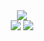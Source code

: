 <!--<div align=>
   <h2><strong>Hi, i'm Ruben <img src="https://media.giphy.com/media/hvRJCLFzcasrR4ia7z/giphy.gif" width="30" ></strong></h2>
   <p>Coding since 2018</p>
</div>

[![React](https://img.shields.io/badge/-react-blue?style=for-the-badge&logoColor=black&logo=react&color=61DAFB)](https://github.com/juanpeter?tab=repositories&q=react&type=&language=)
[![NodeJS](https://img.shields.io/badge/-node.js-green?style=for-the-badge&logoColor=white&logo=node.js&color=339933)]()

<p align=""> <img src="https://komarev.com/ghpvc/?username=RubenFontes&color=blue" alt="Profile views" /> </p>

<p align="">
<img width="334px" src="https://github-readme-stats.vercel.app/api/top-langs/?username=RubenFontes&layout=compact&theme=github_dark"/>
</p>
-->


<div align="center">
<img width="" src="http://github-profile-summary-cards.vercel.app/api/cards/profile-details?username=RubenFontes&theme=github_dark"/>
</div>

<div align="center">
   <img width="" src="http://github-profile-summary-cards.vercel.app/api/cards/stats?username=RubenFontes&theme=github_dark"/>
   <img width="" src="http://github-profile-summary-cards.vercel.app/api/cards/most-commit-language?username=RubenFontes&theme=github_dark"/>
</div>

